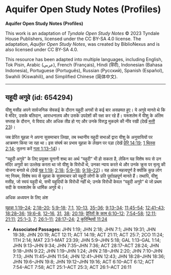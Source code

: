 # Aquifer Open Study Notes (Profiles)

**Aquifer Open Study Notes (Profiles)**

This work is an adaptation of *Tyndale Open Study Notes* © 2023 Tyndale House Publishers, licensed under the CC BY\-SA 4\.0 license. The adaptation, *Aquifer Open Study Notes*, was created by BiblioNexus and is also licensed under CC BY\-SA 4\.0\.

This resource has been adapted into multiple languages, including English, Tok Pisin, Arabic (عربي), French (Français), Hindi (हिंदी), Indonesian (Bahasa Indonesia), Portuguese (Português), Russian (Русский), Spanish (Español), Swahili (Kiswahili), and Simplified Chinese (简体中文).



--------------------------------

## यहूदी अगुवे (id: 654294)

यीशु मसीह अपने सार्वजनिक सेवकई के दौरान यहूदी अगवों से कई बार असहमत हुए। ये अगुवे मानते थे कि वे मंदिर, उसके बलिदान, आराधनालय और उसके उपदेशों की रक्षा कर रहे हैं। यरूशलेम में यीशु के अंतिम सप्ताह के दौरान, ये विवाद और अधिक तीव्र हो गए और उनके विरुद्ध मुकदमे की नींव रखी (देखें [मत्ती 23](https://ref.ly/Matt23:1-Matt23:39))।

जब प्रेरित यूहन्ना ने अपना सुसमाचार लिखा, तब स्थानीय यहूदी सभाओं द्वारा यीशु के अनुयायियों पर आक्रमण किया जा रहा था। इस संघर्ष का प्रभाव यूहन्ना के लेखन पर पड़ा (देखें [प्रेरि 14:19](https://ref.ly/Acts14:19); [1 थिस्स 2:14](https://ref.ly/1Thess2:14); तुलना करें [गला 1:13–14](https://ref.ly/Gal1:13-Gal1:14))।

“यहूदी अगुवे” के लिए प्रयुक्त यूनानी शब्द का अर्थ “यहूदी” भी हो सकता है, लेकिन यह विशेष रूप से उन मंदिर अगुवों का उल्लेख करता था जो यीशु के विरोधी थे, उनका न्याय करते थे और उनके क्रूस पर मृत्यु की योजना बनाते थे (देखें [यूह 1:19](https://ref.ly/John1:19); [2:18](https://ref.ly/John2:18); [5:9–18](https://ref.ly/John5:9-John5:18); [9:18–22](https://ref.ly/John9:18-John9:22))। यह अंतर महत्वपूर्ण है क्योंकि कुछ लोग नए नियम, विशेष रूप से यूहन्ना के सुसमाचार को यहूदी लोगों के प्रति पूर्वाग्रहपूर्ण मानते हैं। तथापि, यीशु मसीह, जो स्वयं यहूदी थे, सभी यहूदियों के विरोधी नहीं थे; उनके विरोधी केवल “यहूदी अगुवे” थे जो प्रथम सदी के यरूशलेम के धार्मिक अगुवे थे।

अधिक अध्ययन के लिए अंश

[यूहन्ना 1:19–24](https://ref.ly/John1:19-John1:24); [2:18–20](https://ref.ly/John2:18-John2:20); [5:9–18](https://ref.ly/John5:9-John5:18); [7:1](https://ref.ly/John7:1), [10–13](https://ref.ly/John7:10-John7:13), [35–36](https://ref.ly/John7:35-John7:36); [9:13–34](https://ref.ly/John9:13-John9:34); [11:45–54](https://ref.ly/John11:45-John11:54); [12:41–43](https://ref.ly/John12:41-John12:43); [18:28–36](https://ref.ly/John18:28-John18:36); [19:6–8](https://ref.ly/John19:6-John19:8), [12–16](https://ref.ly/John19:12-John19:16), [31](https://ref.ly/John19:31), [38](https://ref.ly/John19:38); [20:19](https://ref.ly/John20:19); [प्रेरितों के काम 6:10–12](https://ref.ly/Acts6:10-Acts6:12); [7:54–58](https://ref.ly/Acts7:54-Acts7:58); [12:11](https://ref.ly/Acts12:11); [21:11](https://ref.ly/Acts21:11); [25:1–3](https://ref.ly/Acts25:1-Acts25:3), [7](https://ref.ly/Acts25:7); [26:1–11](https://ref.ly/Acts26:1-Acts26:11); [28:17–24](https://ref.ly/Acts28:17-Acts28:24); [2 कुरिन्थियों 11:24](https://ref.ly/2Cor11:24)

* **Associated Passages:** JHN 1:19; JHN 2:18; JHN 7:1; JHN 19:31; JHN 19:38; JHN 20:19; ACT 12:11; ACT 14:19; ACT 21:11; ACT 25:7; 2CO 11:24; 1TH 2:14; MAT 23:1–MAT 23:39; JHN 5:9–JHN 5:18; GAL 1:13–GAL 1:14; JHN 9:13–JHN 9:34; JHN 7:35–JHN 7:36; ACT 28:17–ACT 28:24; JHN 9:18–JHN 9:22; JHN 1:19–JHN 1:24; JHN 2:18–JHN 2:20; JHN 7:10–JHN 7:13; JHN 11:45–JHN 11:54; JHN 12:41–JHN 12:43; JHN 18:28–JHN 18:36; JHN 19:6–JHN 19:8; JHN 19:12–JHN 19:16; ACT 6:10–ACT 6:12; ACT 7:54–ACT 7:58; ACT 25:1–ACT 25:3; ACT 26:1–ACT 26:11

